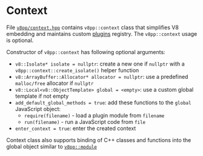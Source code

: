 # Context

File [`v8pp/context.hpp`](../v8pp/context.hpp) contains `v8pp::context` class
that simplifies V8 embedding and maintains custom [plugins](plugins.md)
registry. The `v8pp::context` usage is optional.

Constructor of `v8pp::context` has following optional arguments:
  * `v8::Isolate* isolate = nullptr`: create a new one if `nullptr` with a `v8pp::context::create_isolate()` helper function
  * `v8::ArrayBuffer::Allocator* allocator = nullptr`: use a predefined `malloc/free` allocator if `nullptr`
  * `v8::Local<v8::ObjectTemplate> global = <empty>`: use a custom global template if not empty
  * `add_default_global_methods = true`: add these functions to the `global` JavaScript object: 
    * `require(filename)` - load a plugin module from `filename`
    * `run(filename)` - run a JavaScript code from `file`
  * `enter_context = true`: enter the created context


Context class also supports binding of C++ classes and functions into the
global object similar to [`v8pp::module`](wrapping.md#v8pp::module)

